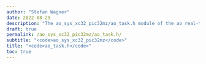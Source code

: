 ```yaml
---
author: "Stefan Wagner"
date: 2022-08-29
description: "The ao_sys_xc32_pic32mz/ao_task.h module of the ao real-time operating system."
draft: true
permalink: /ao_sys_xc32_pic32mz/ao_task.h/ 
subtitle: "<code>ao_sys_xc32_pic32mz</code>"
title: "<code>ao_task.h</code>"
toc: true
---
```


